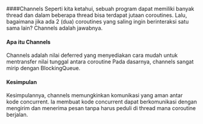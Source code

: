 ####Channels
Seperti kita ketahui, sebuah program dapat memiliki banyak thread dan dalam beberapa thread bisa terdapat jutaan coroutines. Lalu, bagaimana jika ada 2 (dua) coroutines yang saling ingin berinteraksi satu sama lain? Channels adalah jawabnya.

#### Apa itu Channels
Channels adalah nilai deferred yang menyediakan cara mudah untuk mentransfer nilai tunggal antara coroutine
Pada dasarnya, channels sangat mirip dengan BlockingQueue.

 #### Kesimpulan
 Kesimpulannya, channels memungkinkan komunikasi yang aman antar kode concurrent. Ia membuat kode concurrent dapat berkomunikasi dengan mengirim dan menerima pesan tanpa harus peduli di thread mana coroutine berjalan. 
